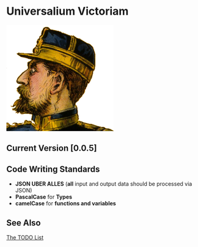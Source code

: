 #  Universalium Victoriam
![](icon.png)
## Current Version [0.0.5]
## Code Writing Standards
  + **JSON UBER ALLES** (**all** input and output data should be processed via JSON)
  + **PascalCase** for **Types**
  + **camelCase** for **functions and variables**
## See Also
[The TODO List](TODO.md)
